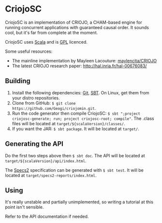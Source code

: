 CriojoSC
==========

CriojoSC is an implementation of CRIOJO, a CHAM-based engine for running concurrent applications with guaranteed causal order. It sounds cool, but it's far from complete at the moment.

CriojoSC uses [Scala](http://www.scala-lang.org/) and is [GPL](http://www.gnu.org/licenses/gpl.html) licenced.

Some useful resources:
* The mainline implementation by Mayleen Lacouture: [maylencita/CRIOJO](https://github.com/maylencita/CRIOJO/tree/version2.0)
* The latest CRIOJO research paper: http://hal.inria.fr/hal-00676083/

Building
--------
1. Install the following dependencies: [Git](http://git-scm.com/), [SBT](http://www.scala-sbt.org/). On Linux, get them from your distro repositories.
2. Clone from GitHub: `$ git clone https://github.com/Geogi/criojomin.git`.
3. Run the code generator then compile CriojoSC: `$ sbt ";project criojosc-generate; run; project criojosc-root; compile"`.
   The .class files will be located at `target/${scalaVersion}/classes/`.
4. If you want the JAR: `$ sbt package`. It will be located at `target/`.

Generating the API
------------------
Do the first two steps above then `$ sbt doc`. The API will be located at `target/${scalaVersion}/api/index.html`.

The [Specs2](http://etorreborre.github.com/specs2/) specification can be generated with `$ sbt test`. It will be located at `target/specs2-reports/index.html`.

Using
-----
It's really unstable and partially unimplemented, so writing a tutorial at this point isn't sensible.

Refer to the API documentation if needed.
